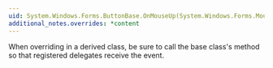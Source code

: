 ```yaml
---
uid: System.Windows.Forms.ButtonBase.OnMouseUp(System.Windows.Forms.MouseEventArgs)
additional_notes.overrides: *content
---
```


<p>When overriding <xref href="System.Windows.Forms.ButtonBase.OnMouseUp(System.Windows.Forms.MouseEventArgs)"></xref> in a derived class, be sure to call the base class's <xref href="System.Windows.Forms.ButtonBase.OnMouseUp(System.Windows.Forms.MouseEventArgs)"></xref> method so that registered delegates receive the event.</p>


